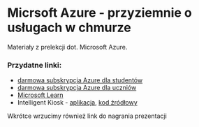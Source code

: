 # Micrsoft Azure - przyziemnie o usługach w chmurze
Materiały z prelekcji dot. Microsoft Azure.

### Przydatne linki:
- [darmowa subskrypcja Azure dla studentów](https://azure.microsoft.com/en-us/free/students/)
- [darmowa subskrypcja Azure dla uczniów](https://azure.microsoft.com/en-us/offers/ms-azr-0144p/)
- [Microsoft Learn](https://docs.microsoft.com/en-us/learn/)
- Intelligent Kiosk - [aplikacja](https://www.microsoft.com/en-us/p/intelligent-kiosk/9nblggh5qd84),  [kod źródłowy](https://github.com/Microsoft/Cognitive-Samples-IntelligentKiosk)

Wkrótce wrzucimy również link do nagrania prezentacji

